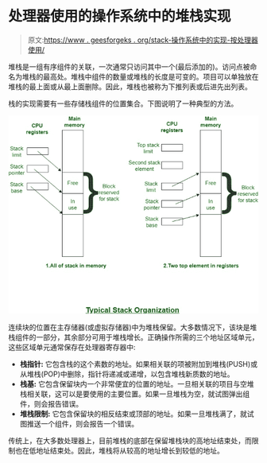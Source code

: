 # 处理器使用的操作系统中的堆栈实现

> 原文:[https://www . geesforgeks . org/stack-操作系统中的实现-按处理器使用/](https://www.geeksforgeeks.org/stack-implementation-in-operating-system-uses-by-processor/)

堆栈是一组有序组件的关联，一次通常只访问其中一个(最后添加的)。访问点被命名为堆栈的最高处。堆栈中组件的数量或堆栈的长度是可变的。项目可以单独放在堆栈的最上面或从最上面删除。因此，堆栈也被称为下推列表或后进先出列表。

栈的实现需要有一些存储栈组件的位置集合。下图说明了一种典型的方法。

![](img/020944f474cc9a544a1214f0d1b56997.png)

连续块的位置在主存储器(或虚拟存储器)中为堆栈保留。大多数情况下，该块是堆栈组件的一部分，其余部分可用于堆栈增长。正确操作所需的三个地址区域单元，这些区域单元通常保存在处理器寄存器中:

*   **栈指针:**
    它包含栈的这个素数的地址。如果相关联的项被附加到堆栈(PUSH)或从堆栈(POP)中删除，指针将递减或递增，以包含堆栈新质数的地址。
*   **栈基:**
    它包含保留块内一个非常便宜的位置的地址。一旦相关联的项目与空堆栈相关联，这可以是要使用的主要位置。如果一旦堆栈为空，就试图弹出组件，则会报告错误。
*   **堆栈限制:**
    它包含保留块的相反结束或顶部的地址。如果一旦堆栈满了，就试图推送一个组件，则会报告一个错误。

传统上，在大多数处理器上，目前堆栈的底部在保留堆栈块的高地址结束处，而限制也在低地址结束处。因此，堆栈将从较高的地址增长到较低的地址。